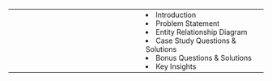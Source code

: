 <table style="width: 100%; border: none; table-layout: fixed;">
  <tr>
    <td style="vertical-align: top>
      <img src="project_images/project_logo.png" width="250">
    </td>
    <td style="vertical-align: top;>
      <p><strong>Contents:</strong></p>
      <ul style="margin: 0; padding: 0; list-style-type: none;">
        <li>Introduction</li>
        <li>Problem Statement</li>
        <li>Entity Relationship Diagram</li>
        <li>Case Study Questions & Solutions</li>
        <li>Bonus Questions & Solutions</li>
        <li>Key Insights</li>
      </ul>
    </td>
  </tr>
</table>
